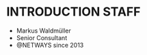 <!SLIDE noprint smbullets>

# INTRODUCTION STAFF

* Markus Waldmüller
 * Senior Consultant
 * @NETWAYS since 2013
